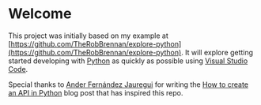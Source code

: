 # Welcome

This project was initially based on my example at [https://github.com/TheRobBrennan/explore-python](https://github.com/TheRobBrennan/explore-python). It will explore getting started developing with [Python](https://www.python.org) as quickly as possible using [Visual Studio Code](https://code.visualstudio.com).

Special thanks to [Ander Fernández Jauregui](https://anderfernandez.com/en/blog/how-to-create-api-python/) for writing the [How to create an API in Python](https://anderfernandez.com/en/blog/how-to-create-api-python/) blog post that has inspired this repo.
